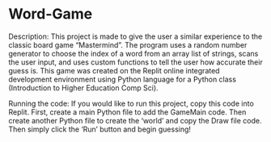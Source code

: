 # Word-Game

Description: This project is made to give the user a similar experience to the classic board game “Mastermind”. The program uses a random number generator to choose the index of a word from an array list of strings, scans the user input, and uses custom functions to tell the user how accurate their guess is.  This game was created on the Replit online integrated development environment using Python language for a Python class (Introduction to Higher Education Comp Sci). 

Running the code: If you would like to run this project, copy this code into Replit. First, create a main Python file to add the GameMain code. Then create another Python file to create the ‘world’ and copy the Draw file code. Then simply click the ‘Run’ button and begin guessing!
